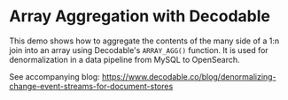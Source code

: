# Array Aggregation with Decodable

This demo shows how to aggregate the contents of the many side of a 1:n join into an array using Decodable's `ARRAY_AGG()` function.
It is used for denormalization in a data pipeline from MySQL to OpenSearch.

See accompanying blog: https://www.decodable.co/blog/denormalizing-change-event-streams-for-document-stores
